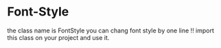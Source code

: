 # Font-Style
the class name is FontStyle 
you can chang font style by one line !! 
import this class on your project and use it.

